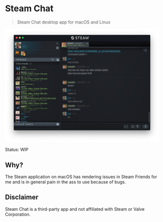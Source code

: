 # Steam Chat

> Steam Chat desktop app for macOS and Linux

![Steam Chat Screenshot](media/screenshot.png)

Status: WIP

## Why?

The Steam application on macOS has rendering issues in Steam Friends for me and is in general pain in the ass to use because of bugs.

## Disclaimer

Steam Chat is a third-party app and not affiliated with Steam or Valve Corporation.
